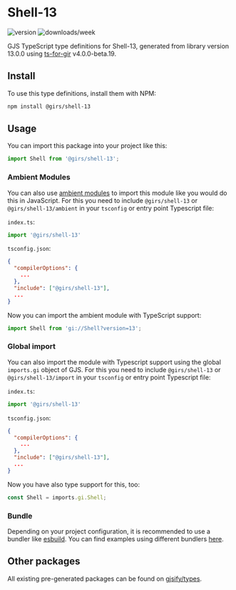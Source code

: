 
# Shell-13

![version](https://img.shields.io/npm/v/@girs/shell-13)
![downloads/week](https://img.shields.io/npm/dw/@girs/shell-13)


GJS TypeScript type definitions for Shell-13, generated from library version 13.0.0 using [ts-for-gir](https://github.com/gjsify/ts-for-gir) v4.0.0-beta.19.


## Install

To use this type definitions, install them with NPM:
```bash
npm install @girs/shell-13
```

## Usage

You can import this package into your project like this:
```ts
import Shell from '@girs/shell-13';
```

### Ambient Modules

You can also use [ambient modules](https://github.com/gjsify/ts-for-gir/tree/main/packages/cli#ambient-modules) to import this module like you would do this in JavaScript.
For this you need to include `@girs/shell-13` or `@girs/shell-13/ambient` in your `tsconfig` or entry point Typescript file:

`index.ts`:
```ts
import '@girs/shell-13'
```

`tsconfig.json`:
```json
{
  "compilerOptions": {
    ...
  },
  "include": ["@girs/shell-13"],
  ...
}
```

Now you can import the ambient module with TypeScript support: 

```ts
import Shell from 'gi://Shell?version=13';
```

### Global import

You can also import the module with Typescript support using the global `imports.gi` object of GJS.
For this you need to include `@girs/shell-13` or `@girs/shell-13/import` in your `tsconfig` or entry point Typescript file:

`index.ts`:
```ts
import '@girs/shell-13'
```

`tsconfig.json`:
```json
{
  "compilerOptions": {
    ...
  },
  "include": ["@girs/shell-13"],
  ...
}
```

Now you have also type support for this, too:

```ts
const Shell = imports.gi.Shell;
```

### Bundle

Depending on your project configuration, it is recommended to use a bundler like [esbuild](https://esbuild.github.io/). You can find examples using different bundlers [here](https://github.com/gjsify/ts-for-gir/tree/main/examples).

## Other packages

All existing pre-generated packages can be found on [gjsify/types](https://github.com/gjsify/types).

